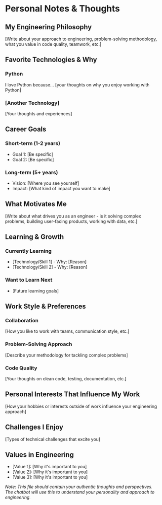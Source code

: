 # Personal Notes & Thoughts

## My Engineering Philosophy
[Write about your approach to engineering, problem-solving methodology, what you value in code quality, teamwork, etc.]

## Favorite Technologies & Why
### Python
I love Python because... [your thoughts on why you enjoy working with Python]

### [Another Technology]
[Your thoughts and experiences]

## Career Goals
### Short-term (1-2 years)
- Goal 1: [Be specific]
- Goal 2: [Be specific]

### Long-term (5+ years)
- Vision: [Where you see yourself]
- Impact: [What kind of impact you want to make]

## What Motivates Me
[Write about what drives you as an engineer - is it solving complex problems, building user-facing products, working with data, etc.]

## Learning & Growth
### Currently Learning
- [Technology/Skill 1] - Why: [Reason]
- [Technology/Skill 2] - Why: [Reason]

### Want to Learn Next
- [Future learning goals]

## Work Style & Preferences
### Collaboration
[How you like to work with teams, communication style, etc.]

### Problem-Solving Approach
[Describe your methodology for tackling complex problems]

### Code Quality
[Your thoughts on clean code, testing, documentation, etc.]

## Personal Interests That Influence My Work
[How your hobbies or interests outside of work influence your engineering approach]

## Challenges I Enjoy
[Types of technical challenges that excite you]

## Values in Engineering
- [Value 1]: [Why it's important to you]
- [Value 2]: [Why it's important to you]
- [Value 3]: [Why it's important to you]

*Note: This file should contain your authentic thoughts and perspectives. The chatbot will use this to understand your personality and approach to engineering.*
